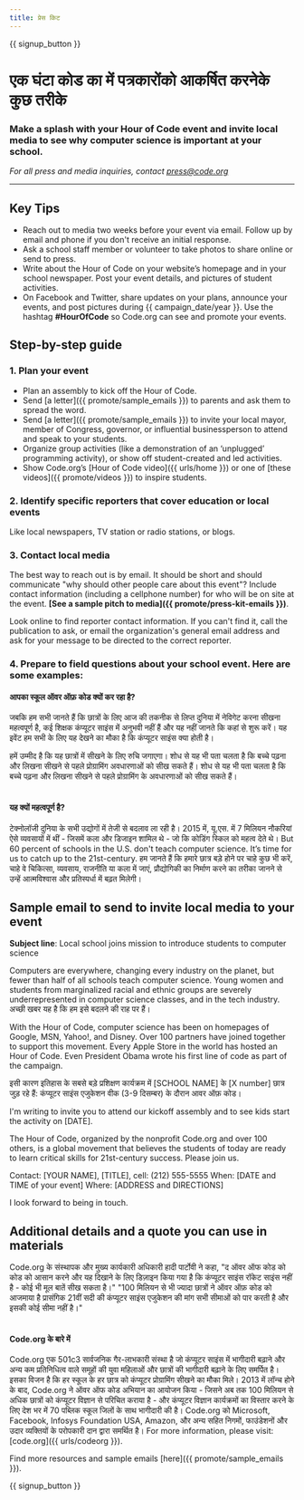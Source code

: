 ```yaml
---
title: प्रेस किट
---
```


{{ signup_button }}

# एक घंटा कोड का में पत्रकारोंको आकर्षित करनेके कुछ तरीके

### Make a splash with your Hour of Code event and invite local media to see why computer science is important at your school.

*For all press and media inquiries, contact <press@code.org>*

* * *

## Key Tips

- Reach out to media two weeks before your event via email. Follow up by email and phone if you don't receive an initial response.
- Ask a school staff member or volunteer to take photos to share online or send to press.
- Write about the Hour of Code on your website’s homepage and in your school newspaper. Post your event details, and pictures of student activities.
- On Facebook and Twitter, share updates on your plans, announce your events, and post pictures during {{ campaign_date/year }}. Use the hashtag **#HourOfCode** so Code.org can see and promote your events.

## Step-by-step guide

### 1. Plan your event

- Plan an assembly to kick off the Hour of Code.
- Send [a letter]({{ promote/sample_emails }}) to parents and ask them to spread the word.
- Send [a letter]({{ promote/sample_emails }}) to invite your local mayor, member of Congress, governor, or influential businessperson to attend and speak to your students.
- Organize group activities (like a demonstration of an ‘unplugged’ programming activity), or show off student-created and led activities.
- Show Code.org’s [Hour of Code video]({{ urls/home }}) or one of [these videos]({{ promote/videos }}) to inspire students. <br />

### 2. Identify specific reporters that cover education or local events

Like local newspapers, TV station or radio stations, or blogs. <br />

### 3. Contact local media

The best way to reach out is by email. It should be short and should communicate "why should other people care about this event"? Include contact information (including a cellphone number) for who will be on site at the event. **[See a sample pitch to media]({{ promote/press-kit-emails }})**.

Look online to find reporter contact information. If you can't find it, call the publication to ask, or email the organization's general email address and ask for your message to be directed to the correct reporter. <br />

### 4. Prepare to field questions about your school event. Here are some examples:

#### आपका स्कूल ऑवर ऑफ़ कोड क्यों कर रहा है?

जबकि हम सभी जानते हैं कि छात्रों के लिए आज की तकनीक से लिप्त दुनिया में नेविगेट करना सीखना महत्वपूर्ण है, कई शिक्षक कंप्यूटर साइंस में अनुभवी नहीं हैं और यह नहीं जानते कि कहां से शुरू करें। यह इवेंट हम सभी के लिए यह देखने का मौका है कि कंप्यूटर साइंस क्या होती है।

हमें उम्मीद है कि यह छात्रों में सीखने के लिए रुचि जगाएगा। शोध से यह भी पता चलता है कि बच्चे पढ़ना और लिखना सीखने से पहले प्रोग्रामिंग अवधारणाओं को सीख सकते हैं। शोध से यह भी पता चलता है कि बच्चे पढ़ना और लिखना सीखने से पहले प्रोग्रामिंग के अवधारणाओं को सीख सकते हैं। <br /> <br />

#### यह क्यों महत्वपूर्ण है?

टेक्नोलॉजी दुनिया के सभी उद्योगों में तेजी से बदलाव ला रही है। 2015 में, यू.एस. में 7 मिलियन नौकरियां ऐसे व्यवसायों में थीं - जिसमें कला और डिजाइन शामिल थे - जो कि कोडिंग स्किल को महत्व देते थे। But 60 percent of schools in the U.S. don't teach computer science. It’s time for us to catch up to the 21st-century. हम जानते हैं कि हमारे छात्र बड़े होने पर चाहे कुछ भी करें, चाहे वे चिकित्सा, व्यवसाय, राजनीति या कला में जाएं, प्रौद्योगिकी का निर्माण करने का तरीका जानने से उन्हें आत्मविश्वास और प्रतिस्पर्धा में बढ़त मिलेगी। <br />

<a id="sample-emails"></a>

## Sample email to send to invite local media to your event

**Subject line**: Local school joins mission to introduce students to computer science

Computers are everywhere, changing every industry on the planet, but fewer than half of all schools teach computer science. Young women and students from marginalized racial and ethnic groups are severely underrepresented in computer science classes, and in the tech industry. अच्छी खबर यह है कि हम इसे बदलने की राह पर हैं।

With the Hour of Code, computer science has been on homepages of Google, MSN, Yahoo!, and Disney. Over 100 partners have joined together to support this movement. Every Apple Store in the world has hosted an Hour of Code. Even President Obama wrote his first line of code as part of the campaign.

इसी कारण इतिहास के सबसे बड़े प्रशिक्षण कार्यक्रम में [SCHOOL NAME] के [X number] छात्र जुड़ रहे हैं: कंप्यूटर साइंस एजुकेशन वीक (3-9 दिसम्बर) के दौरान आवर ऑफ़ कोड।

I'm writing to invite you to attend our kickoff assembly and to see kids start the activity on [DATE].

The Hour of Code, organized by the nonprofit Code.org and over 100 others, is a global movement that believes the students of today are ready to learn critical skills for 21st-century success. Please join us.

Contact: [YOUR NAME], [TITLE], cell: (212) 555-5555 When: [DATE and TIME of your event] Where: [ADDRESS and DIRECTIONS]

I look forward to being in touch. <br />

## Additional details and a quote you can use in materials

Code.org के संस्थापक और मुख्य कार्यकारी अधिकारी हादी पार्टोवी ने कहा, "द ऑवर ऑफ कोड को कोड को आसान करने और यह दिखाने के लिए डिज़ाइन किया गया है कि कंप्यूटर साइंस रॉकेट साइंस नहीं है - कोई भी मूल बातें सीख सकता है।" "100 मिलियन से भी ज्यादा छात्रों ने ऑवर ऑफ़ कोड को आजमाया है प्रासंगिक 21वीं सदी की कंप्यूटर साइंस एजुकेशन की मांग सभी सीमाओं को पार करती है और इसकी कोई सीमा नहीं है।" <br /> <br />

#### Code.org के बारे में

Code.org एक 501c3 सार्वजनिक गैर-लाभकारी संस्था है जो कंप्यूटर साइंस में भागीदारी बढ़ाने और अन्य कम प्रतिनिधित्व वाले समूहों की युवा महिलाओं और छात्रों की भागीदारी बढ़ाने के लिए समर्पित है। इसका विजन है कि हर स्कूल के हर छात्र को कंप्यूटर प्रोग्रामिंग सीखने का मौका मिले। 2013 में लॉन्च होने के बाद, Code.org ने ऑवर ऑफ कोड अभियान का आयोजन किया - जिसने अब तक 100 मिलियन से अधिक छात्रों को कंप्यूटर विज्ञान से परिचित कराया है - और कंप्यूटर विज्ञान कार्यक्रमों का विस्तार करने के लिए देश भर में 70 पब्लिक स्कूल जिलों के साथ भागीदारी की है। Code.org को Microsoft, Facebook, Infosys Foundation USA, Amazon, और अन्य सहित निगमों, फाउंडेशनों और उदार व्यक्तियों के परोपकारी दान द्वारा समर्थित है। For more information, please visit: [code.org]({{ urls/codeorg }}).

  
Find more resources and sample emails [here]({{ promote/sample_emails }}).

{{ signup_button }}